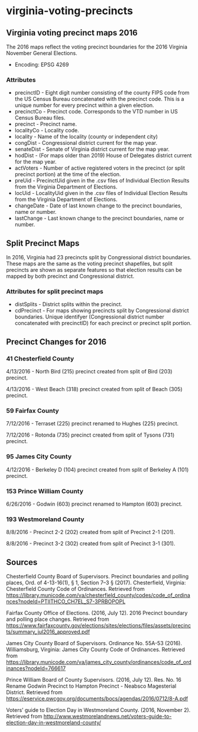 # virginia-voting-precincts
## Virginia voting precinct maps 2016
The 2016 maps reflect the voting precinct boundaries for the 2016 Virginia November General Elections.
* Encoding: EPSG 4269
### Attributes
* precinctID - Eight digit number consisting of the county FIPS code from the US Census Bureau concatenated with the precinct code. This is a unique number for every precinct within a given election.
* precinctCo - Precinct code. Corresponds to the VTD number in US Census Bureau files.
* precinct - Precinct name.
* localityCo - Locality code.
* locality - Name of the locality (county or independent city)
* congDist - Congressional district current for the map year.
* senateDist - Senate of Virginia district current for the map year.
* hodDist - (For maps older than 2019) House of Delegates district current for the map year.
* actVoters - Number of active registered voters in the precinct (or split precinct portion) at the time of the election.
* preUid - PrecinctUid given in the .csv files of Individual Election Results from the Virginia Department of Elections.
* locUid - LocalityUid given in the .csv files of Individual Election Results from the Virginia Department of Elections.
* changeDate - Date of last known change to the precinct boundaries, name or number.
* lastChange - Last known change to the precinct boundaries, name or number.
## Split Precinct Maps
In 2016, Virginia had 23 precincts split by Congressional district boundaries. These maps are the same as the voting precinct shapefiles, but split precincts are shown as separate features so that election results can be mapped by both precinct and Congressional district.
### Attributes for split precinct maps
* distSplits - District splits within the precinct.
* cdPrecinct - For maps showing precincts split by Congressional district boundaries. Unique identifyer (Congressional district number concatenated with precinctID) for each precinct or precinct split portion.
## Precinct Changes for 2016
### 41 Chesterfield County
4/13/2016 - North Bird (215) precinct created from split of Bird (203) precinct.

4/13/2016 - West Beach (318) precinct created from split of Beach (305) precinct.
### 59 Fairfax County
7/12/2016 - Terraset (225) precinct renamed to Hughes (225) precinct.

7/12/2016 - Rotonda (735) precinct created from split of Tysons (731) precinct.
### 95 James City County
4/12/2016 - Berkeley D (104) precinct created from split of Berkeley A (101) precinct.
### 153 Prince William County
6/26/2016 - Godwin (603) precinct renamed to Hampton (603) precinct.
### 193 Westmoreland County
8/8/2016 - Precinct 2-2 (202) created from split of Precinct 2-1 (201).

8/8/2016 - Precinct 3-2 (302) created from split of Precinct 3-1 (301).
## Sources
Chesterfield County Board of Supervisors. Precinct boundaries and polling places, Ord. of 4-13-16(1), § 1, Section 7–3 § (2017). Chesterfield, Virginia: Chesterfield County Code of Ordinances. Retrieved from https://library.municode.com/va/chesterfield_county/codes/code_of_ordinances?nodeId=PTIITHCO_CH7EL_S7-3PRBOPOPL

Fairfax County Office of Elections. (2016, July 12). 2016 Precinct boundary and polling place changes. Retrieved from https://www.fairfaxcounty.gov/elections/sites/elections/files/assets/precincts/summary_jul2016_approved.pdf

James City County Board of Supervisors. Ordinance No. 55A-53 (2016). Williamsburg, Virginia: James City County Code of Ordinances. Retrieved from https://library.municode.com/va/james_city_county/ordinances/code_of_ordinances?nodeId=766617

Prince William Board of County Supervisors. (2016, July 12). Res. No. 16 Rename Godwin Precinct to Hampton Precinct - Neabsco Magesterial District. Retrieved from https://eservice.pwcgov.org/documents/bocs/agendas/2016/0712/8-A.pdf

Voters’ guide to Election Day in Westmoreland County. (2016, November 2). Retrieved from http://www.westmorelandnews.net/voters-guide-to-election-day-in-westmoreland-county/